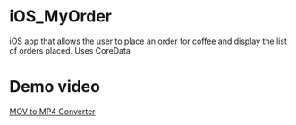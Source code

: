 # iOS_MyOrder
iOS app that allows the user to place an order for coffee and display the list of orders placed. Uses CoreData

# Demo video
<a href="https://www.freeconvert.com/mov-to-mp4" target="_blank">MOV to MP4 Converter</a>
